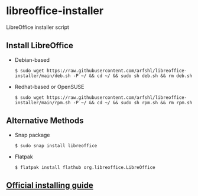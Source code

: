 # libreoffice-installer
LibreOffice installer script
## Install LibreOffice
- Debian-based

      $ sudo wget https://raw.githubusercontent.com/arfshl/libreoffice-installer/main/deb.sh -P ~/ && cd ~/ && sudo sh deb.sh && rm deb.sh

- Redhat-based or OpenSUSE

      $ sudo wget https://raw.githubusercontent.com/arfshl/libreoffice-installer/main/rpm.sh -P ~/ && cd ~/ && sudo sh rpm.sh && rm rpm.sh

## Alternative Methods
- Snap package
 
      $ sudo snap install libreoffice

- Flatpak

      $ flatpak install flathub org.libreoffice.LibreOffice

## [Official installing guide](https://wiki.documentfoundation.org/Installing_LibreOffice_on_Linux)
